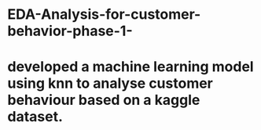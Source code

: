 # EDA-Analysis-for-customer-behavior-phase-1-
# developed a machine learning model using knn to analyse customer behaviour based on a kaggle dataset.
